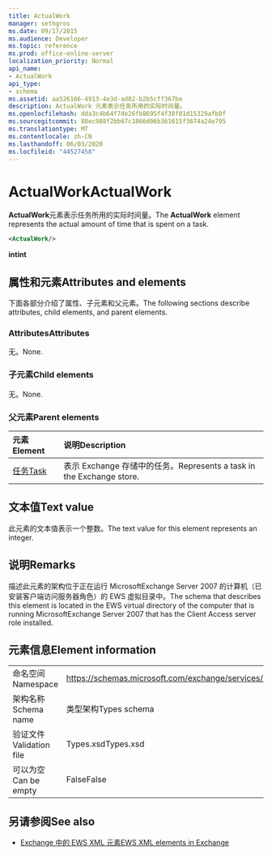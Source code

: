 ```yaml
---
title: ActualWork
manager: sethgros
ms.date: 09/17/2015
ms.audience: Developer
ms.topic: reference
ms.prod: office-online-server
localization_priority: Normal
api_name:
- ActualWork
api_type:
- schema
ms.assetid: aa526166-4913-4e3d-ad82-b2b5cff367be
description: ActualWork 元素表示任务所用的实际时间量。
ms.openlocfilehash: dda3c4b64f7de26fb8695f4f38f01d15329afb0f
ms.sourcegitcommit: 88ec988f2bb67c1866d06b361615f3674a24e795
ms.translationtype: MT
ms.contentlocale: zh-CN
ms.lasthandoff: 06/03/2020
ms.locfileid: "44527458"
---
```

# <a name="actualwork"></a><span data-ttu-id="3f26f-103">ActualWork</span><span class="sxs-lookup"><span data-stu-id="3f26f-103">ActualWork</span></span>

<span data-ttu-id="3f26f-104">**ActualWork**元素表示任务所用的实际时间量。</span><span class="sxs-lookup"><span data-stu-id="3f26f-104">The **ActualWork** element represents the actual amount of time that is spent on a task.</span></span> 
  
```xml
<ActualWork/>
```

 <span data-ttu-id="3f26f-105">**int**</span><span class="sxs-lookup"><span data-stu-id="3f26f-105">**int**</span></span>
## <a name="attributes-and-elements"></a><span data-ttu-id="3f26f-106">属性和元素</span><span class="sxs-lookup"><span data-stu-id="3f26f-106">Attributes and elements</span></span>

<span data-ttu-id="3f26f-107">下面各部分介绍了属性、子元素和父元素。</span><span class="sxs-lookup"><span data-stu-id="3f26f-107">The following sections describe attributes, child elements, and parent elements.</span></span>
  
### <a name="attributes"></a><span data-ttu-id="3f26f-108">Attributes</span><span class="sxs-lookup"><span data-stu-id="3f26f-108">Attributes</span></span>

<span data-ttu-id="3f26f-109">无。</span><span class="sxs-lookup"><span data-stu-id="3f26f-109">None.</span></span>
  
### <a name="child-elements"></a><span data-ttu-id="3f26f-110">子元素</span><span class="sxs-lookup"><span data-stu-id="3f26f-110">Child elements</span></span>

<span data-ttu-id="3f26f-111">无。</span><span class="sxs-lookup"><span data-stu-id="3f26f-111">None.</span></span>
  
### <a name="parent-elements"></a><span data-ttu-id="3f26f-112">父元素</span><span class="sxs-lookup"><span data-stu-id="3f26f-112">Parent elements</span></span>

|<span data-ttu-id="3f26f-113">**元素**</span><span class="sxs-lookup"><span data-stu-id="3f26f-113">**Element**</span></span>|<span data-ttu-id="3f26f-114">**说明**</span><span class="sxs-lookup"><span data-stu-id="3f26f-114">**Description**</span></span>|
|:-----|:-----|
|[<span data-ttu-id="3f26f-115">任务</span><span class="sxs-lookup"><span data-stu-id="3f26f-115">Task</span></span>](task.md) <br/> |<span data-ttu-id="3f26f-116">表示 Exchange 存储中的任务。</span><span class="sxs-lookup"><span data-stu-id="3f26f-116">Represents a task in the Exchange store.</span></span>  <br/> |
   
## <a name="text-value"></a><span data-ttu-id="3f26f-117">文本值</span><span class="sxs-lookup"><span data-stu-id="3f26f-117">Text value</span></span>

<span data-ttu-id="3f26f-118">此元素的文本值表示一个整数。</span><span class="sxs-lookup"><span data-stu-id="3f26f-118">The text value for this element represents an integer.</span></span>
  
## <a name="remarks"></a><span data-ttu-id="3f26f-119">说明</span><span class="sxs-lookup"><span data-stu-id="3f26f-119">Remarks</span></span>

<span data-ttu-id="3f26f-120">描述此元素的架构位于正在运行 MicrosoftExchange Server 2007 的计算机（已安装客户端访问服务器角色）的 EWS 虚拟目录中。</span><span class="sxs-lookup"><span data-stu-id="3f26f-120">The schema that describes this element is located in the EWS virtual directory of the computer that is running MicrosoftExchange Server 2007 that has the Client Access server role installed.</span></span>
  
## <a name="element-information"></a><span data-ttu-id="3f26f-121">元素信息</span><span class="sxs-lookup"><span data-stu-id="3f26f-121">Element information</span></span>

|||
|:-----|:-----|
|<span data-ttu-id="3f26f-122">命名空间</span><span class="sxs-lookup"><span data-stu-id="3f26f-122">Namespace</span></span>  <br/> |https://schemas.microsoft.com/exchange/services/2006/types  <br/> |
|<span data-ttu-id="3f26f-123">架构名称</span><span class="sxs-lookup"><span data-stu-id="3f26f-123">Schema name</span></span>  <br/> |<span data-ttu-id="3f26f-124">类型架构</span><span class="sxs-lookup"><span data-stu-id="3f26f-124">Types schema</span></span>  <br/> |
|<span data-ttu-id="3f26f-125">验证文件</span><span class="sxs-lookup"><span data-stu-id="3f26f-125">Validation file</span></span>  <br/> |<span data-ttu-id="3f26f-126">Types.xsd</span><span class="sxs-lookup"><span data-stu-id="3f26f-126">Types.xsd</span></span>  <br/> |
|<span data-ttu-id="3f26f-127">可以为空</span><span class="sxs-lookup"><span data-stu-id="3f26f-127">Can be empty</span></span>  <br/> |<span data-ttu-id="3f26f-128">False</span><span class="sxs-lookup"><span data-stu-id="3f26f-128">False</span></span>  <br/> |
   
## <a name="see-also"></a><span data-ttu-id="3f26f-129">另请参阅</span><span class="sxs-lookup"><span data-stu-id="3f26f-129">See also</span></span>

- [<span data-ttu-id="3f26f-130">Exchange 中的 EWS XML 元素</span><span class="sxs-lookup"><span data-stu-id="3f26f-130">EWS XML elements in Exchange</span></span>](ews-xml-elements-in-exchange.md)

